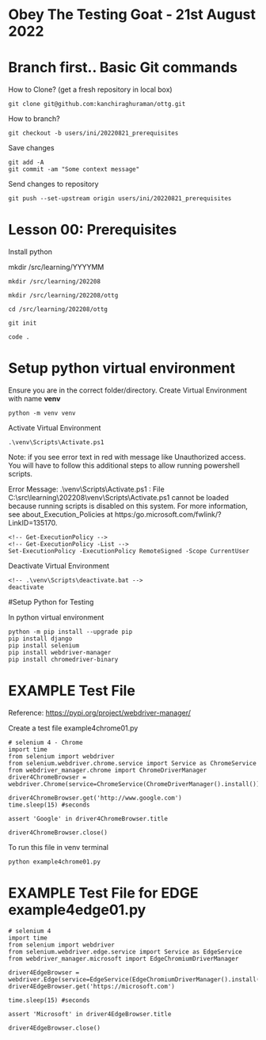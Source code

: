 # Obey The Testing Goat - 21st August 2022


# Branch first.. Basic Git commands

How to Clone? (get a fresh repository in local box)
```
git clone git@github.com:kanchiraghuraman/ottg.git
```

How to branch?

```
git checkout -b users/ini/20220821_prerequisites
```

Save changes
```
git add -A
git commit -am "Some context message"
```

Send changes to repository
```
git push --set-upstream origin users/ini/20220821_prerequisites
```


# Lesson 00: Prerequisites

Install python

mkdir /src/learning/YYYYMM

```
mkdir /src/learning/202208

mkdir /src/learning/202208/ottg

cd /src/learning/202208/ottg

git init

code .
```

# Setup python virtual environment

Ensure you are in the correct folder/directory.
Create Virtual Environment with name **venv**
```
python -m venv venv
```
Activate Virtual Environment
```
.\venv\Scripts\Activate.ps1
```
Note: if you see error text in red with message like Unauthorized access. You will have to follow this additional steps to allow running powershell scripts.

Error Message: .\venv\Scripts\Activate.ps1 : File C:\src\learning\202208\venv\Scripts\Activate.ps1 cannot be loaded because running scripts is disabled on this system. For more information, see about_Execution_Policies at https:/go.microsoft.com/fwlink/?LinkID=135170.

```
<!-- Get-ExecutionPolicy -->
<!-- Get-ExecutionPolicy -List -->
Set-ExecutionPolicy -ExecutionPolicy RemoteSigned -Scope CurrentUser
```

Deactivate Virtual Environment
```
<!-- .\venv\Scripts\deactivate.bat -->
deactivate

```

#Setup Python for Testing

In python virtual environment

```
python -m pip install --upgrade pip
pip install django
pip install selenium
pip install webdriver-manager
pip install chromedriver-binary
```

# EXAMPLE Test File

Reference: https://pypi.org/project/webdriver-manager/

Create a test file example4chrome01.py

```
# selenium 4 - Chrome
import time
from selenium import webdriver
from selenium.webdriver.chrome.service import Service as ChromeService
from webdriver_manager.chrome import ChromeDriverManager
driver4ChromeBrowser = webdriver.Chrome(service=ChromeService(ChromeDriverManager().install()))

driver4ChromeBrowser.get('http://www.google.com')
time.sleep(15) #seconds

assert 'Google' in driver4ChromeBrowser.title

driver4ChromeBrowser.close()

```

To run this file in venv terminal
```
python example4chrome01.py
```

# EXAMPLE Test File for EDGE example4edge01.py

```
# selenium 4
import time
from selenium import webdriver
from selenium.webdriver.edge.service import Service as EdgeService
from webdriver_manager.microsoft import EdgeChromiumDriverManager

driver4EdgeBrowser = webdriver.Edge(service=EdgeService(EdgeChromiumDriverManager().install()))
driver4EdgeBrowser.get('https://microsoft.com')

time.sleep(15) #seconds

assert 'Microsoft' in driver4EdgeBrowser.title

driver4EdgeBrowser.close()

```